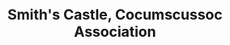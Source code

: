 ---
layout: repo
title: "Smith's Castle, Cocumscussoc Association"
id: 228
permalink: repos/228/
---